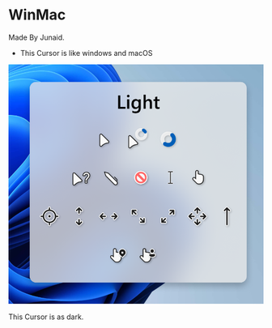 # WinMac
Made By Junaid.
- This Cursor is like windows and macOS

![Preview of Cursor](previewByJunaid.png)

This Cursor is as dark.
